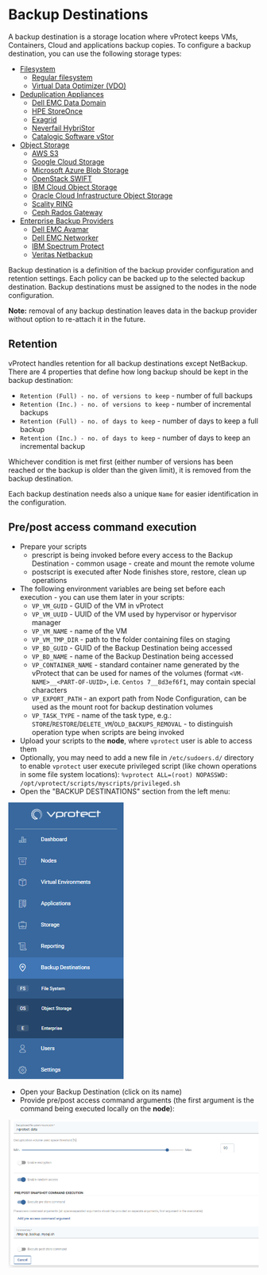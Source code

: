 # Backup Destinations

A backup destination is a storage location where vProtect keeps VMs, Containers, Cloud and applications backup copies. To configure a backup destination, you can use the following storage types:

* [Filesystem](filesystem/)
  * [Regular filesystem](filesystem/regular-filesystem.md)
  * [Virtual Data Optimizer \(VDO\)](filesystem/virtual-data-optimizer-vdo.md)
* [Deduplication Appliances](deduplication-appliances/)
  * [Dell EMC Data Domain](deduplication-appliances/dell-emc-data-domain.md)
  * [HPE StoreOnce](deduplication-appliances/hpe-storeonce.md)
  * [Exagrid](deduplication-appliances/exagrid.md)
  * [Neverfail HybriStor](deduplication-appliances/neverfail-hybristor.md)
  * [Catalogic Software vStor](deduplication-appliances/catalogic-software-vstor.md)
* [Object Storage](object-storage/)
  * [AWS S3](object-storage/aws-s3-or-s3-compatible.md)
  * [Google Cloud Storage](object-storage/google-cloud-storage.md)
  * [Microsoft Azure Blob Storage](object-storage/microsoft-azure-blob-storage.md)
  * [OpenStack SWIFT](object-storage/openstack-swift.md)
  * [IBM Cloud Object Storage](object-storage/ibm-cloud-object-storage.md)
  * [Oracle Cloud Infrastructure Object Storage](object-storage/oracle-cloud-infrastructure-object-storage.md)
  * [Scality RING](object-storage/scality-ring.md)
  * [Ceph Rados Gateway](object-storage/ceph-rados-gateway.md)
* [Enterprise Backup Providers](enterprise-backup-providers/)
  * [Dell EMC Avamar](enterprise-backup-providers/dell-emc-avamar.md)
  * [Dell EMC Networker](enterprise-backup-providers/dell-emc-networker.md)
  * [IBM Spectrum Protect](enterprise-backup-providers/ibm-spectrum-protect.md)
  * [Veritas Netbackup](enterprise-backup-providers/veritas-netbackup.md)

Backup destination is a definition of the backup provider configuration and retention settings. Each policy can be backed up to the selected backup destination. Backup destinations must be assigned to the nodes in the node configuration.

**Note:** removal of any backup destination leaves data in the backup provider without option to re-attach it in the future.

## Retention

vProtect handles retention for all backup destinations except NetBackup. There are 4 properties that define how long backup should be kept in the backup destination:

* `Retention (Full) - no. of versions to keep` - number of full backups
* `Retention (Inc.) - no. of versions to keep` - number of incremental backups
* `Retention (Full) - no. of days to keep` - number of days to keep a full backup
* `Retention (Inc.) - no. of days to keep` - number of days to keep an incremental backup

Whichever condition is met first \(either number of versions has been reached or the backup is older than the given limit\), it is removed from the backup destination.

Each backup destination needs also a unique `Name` for easier identification in the configuration.

## Pre/post access command execution

* Prepare your scripts
  * prescript is being invoked before every access to the Backup Destination - common usage - create and mount the remote volume
  * postscript is executed after Node finishes store, restore, clean up operations
* The following environment variables are being set before each execution - you can use them later in your scripts:
  * `VP_VM_GUID` - GUID of the VM in vProtect
  * `VP_VM_UUID` - UUID of the VM used by hypervisor or hypervisor manager
  * `VP_VM_NAME` - name of the VM
  * `VP_VM_TMP_DIR` - path to the folder containing files on staging
  * `VP_BD_GUID` - GUID of the Backup Destination being accessed
  * `VP_BD_NAME` - name of the Backup Destination being accessed
  * `VP_CONTAINER_NAME` - standard container name generated by the vProtect that can be used for names of the volumes \(format `<VM-NAME>__<PART-OF-UUID>`, i.e. `Centos 7__8d3ef6f1`, may contain special characters
  * `VP_EXPORT_PATH` - an export path from Node Configuration, can be used as the mount root for backup destination volumes
  * `VP_TASK_TYPE` - name of the task type, e.g.: `STORE`/`RESTORE`/`DELETE_VM`/`OLD_BACKUPS_REMOVAL` - to distinguish operation type when scripts are being invoked
* Upload your scripts to the **node**, where `vprotect` user is able to access them
* Optionally, you may need to add a new file in `/etc/sudoers.d/` directory to enable `vprotect` user execute privileged script \(like chown operations in some file system locations\): `%vprotect ALL=(root) NOPASSWD: /opt/vprotect/scripts/myscripts/privileged.sh`
* Open the "BACKUP DESTINATIONS" section from the left menu:

![](../../.gitbook/assets/menu-backup-destinations.png)

* Open your Backup Destination \(click on its name\)
* Provide pre/post access command arguments \(the first argument is the command being executed locally on the **node**\):

![](../../.gitbook/assets/backup-destinations-pre-post.png)

